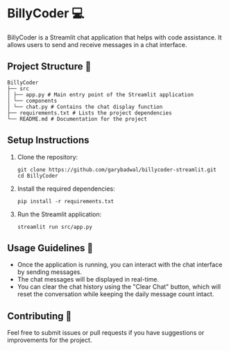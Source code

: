 # BillyCoder 💻

BillyCoder is a Streamlit chat application that helps with code assistance. It allows users to send and receive messages in a chat interface.

## Project Structure 📁

```
BillyCoder
├── src
│ ├── app.py # Main entry point of the Streamlit application
│ └── components
│ └── chat.py # Contains the chat display function
├── requirements.txt # Lists the project dependencies
└── README.md # Documentation for the project
```


## Setup Instructions

1. Clone the repository:
   ```
   git clone https://github.com/garybadwal/billycoder-streamlit.git
   cd BillyCoder
   ```

2. Install the required dependencies:
   ```
   pip install -r requirements.txt
   ```

3. Run the Streamlit application:
   ```
   streamlit run src/app.py
   ```

## Usage Guidelines 📝

- Once the application is running, you can interact with the chat interface by sending messages.
- The chat messages will be displayed in real-time.
- You can clear the chat history using the "Clear Chat" button, which will reset the conversation while keeping the daily message count intact.

## Contributing 🤝

Feel free to submit issues or pull requests if you have suggestions or improvements for the project.
